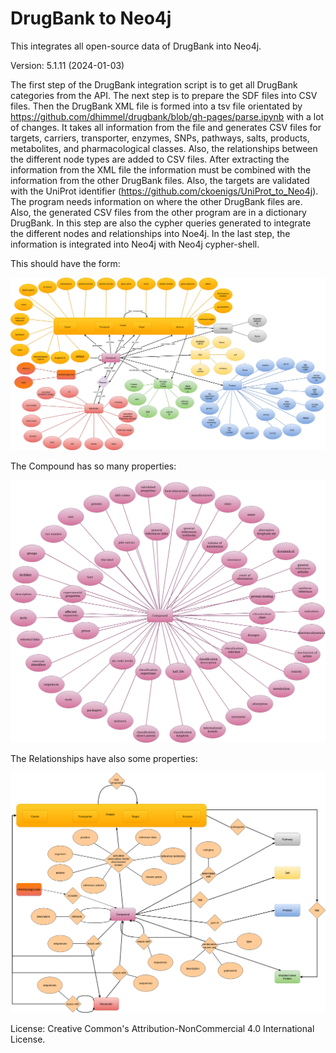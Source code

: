 # DrugBank to Neo4j
This integrates all open-source data of DrugBank into Neo4j.

Version: 5.1.11 (2024-01-03)

The first step of the DrugBank integration script is to get all DrugBank categories from the API.
The next step is to prepare the SDF files into CSV files.
Then the DrugBank XML file is formed into a tsv file orientated by https://github.com/dhimmel/drugbank/blob/gh-pages/parse.ipynb
with a lot of changes. It takes all information from the file and generates CSV files for targets, carriers, transporter, enzymes, SNPs, pathways, salts, products, metabolites, and pharmacological classes.
Also, the relationships between the different node types are added to CSV files.
After extracting the information from the XML file the information must be combined with the information from the other DrugBank files. Also, the targets are validated with the UniProt identifier (https://github.com/ckoenigs/UniProt_to_Neo4j). The program needs information on where the other DrugBank files are. Also, the generated CSV files from the other program are in a dictionary DrugBank.
In this step are also the cypher queries generated to integrate the different nodes and relationships into Noe4j.
In the last step, the information is integrated into Neo4j with Neo4j cypher-shell.

This should have the form:

![er_diagram](picture/drugbank_er_new.png)

The Compound has so many properties:

![er_diagram](picture/drugbank_compound.png)

The Relationships have also some properties:

![er_diagram](picture/drugbank_er_rela.png)

License: Creative Common's Attribution-NonCommercial 4.0 International License.
